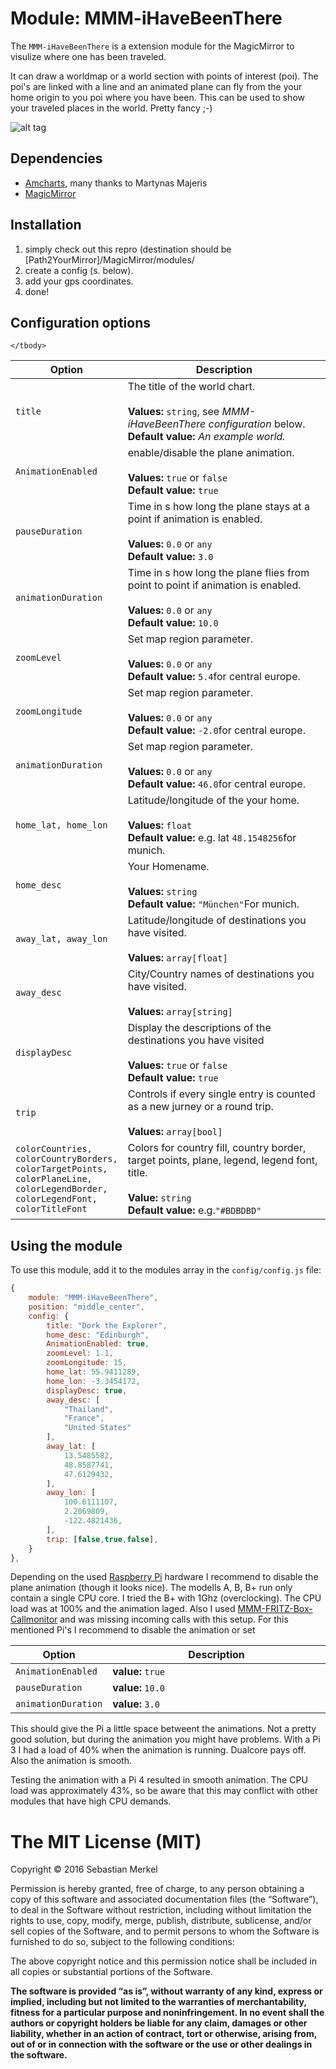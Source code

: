 # Module: MMM-iHaveBeenThere
The `MMM-iHaveBeenThere` is a extension module for the MagicMirror to visulize where one has been traveled.

It can draw a worldmap or a world section with points of interest (poi). The poi's are
linked with a line and an animated plane can fly from the your home origin to you poi where you have been.
This can be used to show your traveled places in the world. Pretty fancy ;-)

![alt tag](https://raw.githubusercontent.com/basti0001/MMM-iHaveBeenThere/master/picture/example.png)

## Dependencies
- [Amcharts](https://www.amcharts.com/demos/), many thanks to Martynas Majeris
- [MagicMirror](https://github.com/MichMich/MagicMirror)


## Installation
1. simply check out this repro (destination should be [Path2YourMirror]/MagicMirror/modules/
2. create a config (s. below).
3. add your gps coordinates.
3. done!

## Configuration options

<table width="100%">
	<!-- why, markdown... -->
	<thead>
		<tr>
			<th>Option</th>
			<th width="100%">Description</th>
		</tr>
	<thead>
	<tbody>
		<tr>
			<td><code>title</code></td>
			<td>The title of the world chart.<br>
				<br><b>Values:</b> <code>string</code>, see <i>MMM-iHaveBeenThere configuration</i> below.
				<br><b>Default value:</b> <i>An example world.</i>
			</td>
		</tr>
		<tr>
			<td><code>AnimationEnabled</code></td>
			<td>enable/disable the plane animation.<br>
				<br><b>Values:</b> <code>true</code> or <code>false</code>
				<br><b>Default value:</b> <code>true</code>
			</td>
		</tr>
		<tr>
			<td><code>pauseDuration</code></td>
			<td>Time in s how long the plane stays at a point if animation is enabled.<br>
				<br><b>Values:</b> <code>0.0</code> or <code>any</code>
				<br><b>Default value:</b> <code>3.0</code>
			</td>
		</tr>
		<tr>
			<td><code>animationDuration</code></td>
			<td>Time in s how long the plane flies from point to point if animation is enabled.<br>
				<br><b>Values:</b> <code>0.0</code> or <code>any</code>
				<br><b>Default value:</b> <code>10.0</code>
			</td>
		</tr>
		<tr>
			<td><code>zoomLevel</code></td>
			<td>Set map region parameter.<br>
				<br><b>Values:</b> <code>0.0</code> or <code>any</code>
				<br><b>Default value:</b> <code>5.4</code>for central europe.
			</td>
		</tr>
		<tr>
			<td><code>zoomLongitude</code></td>
			<td>Set map region parameter.<br>
				<br><b>Values:</b> <code>0.0</code> or <code>any</code>
				<br><b>Default value:</b> <code>-2.0</code>for central europe.
			</td>
		</tr>
		<tr>
			<td><code>animationDuration</code></td>
			<td>Set map region parameter.<br>
				<br><b>Values:</b> <code>0.0</code> or <code>any</code>
				<br><b>Default value:</b> <code>46.0</code>for central europe.
			</td>
		</tr>
		<tr>
			<td><code>home_lat, home_lon</code></td>
			<td>Latitude/longitude of the your home.<br>
				<br><b>Values:</b> <code>float</code>
				<br><b>Default value:</b> e.g. lat <code>48.1548256</code>for munich.
			</td>
		</tr>
		<tr>
			<td><code>home_desc</code></td>
			<td>Your Homename.<br>
				<br><b>Values:</b> <code>string</code>
				<br><b>Default value:</b> <code>"München"</code>For munich.
			</td>
		</tr>
		<tr>
			<td><code>away_lat, away_lon</code></td>
			<td>Latitude/longitude of destinations you have visited.<br>
				<br><b>Values:</b> <code>array[float]</code>
			</td>
		</tr>
		<tr>
			<td><code>away_desc</code></td>
			<td>City/Country names of destinations you have visited.<br>
				<br><b>Values:</b> <code>array[string]</code>
			</td>
		</tr>
		<tr>
			<td><code>displayDesc</code></td>
			<td>Display the descriptions of the destinations you have visited<br>
				<br><b>Values:</b> <code>true</code> or <code>false</code>
				<br><b>Default value:</b> <code>true</code></td>
		</tr>
		<tr>
			<td><code>trip</code></td>
			<td>Controls if every single entry is counted as a new jurney or a round trip.<br>
				<br><b>Values:</b> <code>array[bool]</code>
			</td>
		</tr>
		<tr>
			<td><code>colorCountries, colorCountryBorders, colorTargetPoints, colorPlaneLine, colorLegendBorder, colorLegendFont, colorTitleFont</code></td>
			<td>Colors for country fill, country border, target points, plane, legend, legend font, title.<br>
				<br><b>Value:</b> <code>string</code>
				<br><b>Default value:</b> e.g.<code>"#BDBDBD"</code>
			</td>
		</tr>

	</tbody>
</table>

## Using the module

To use this module, add it to the modules array in the `config/config.js` file:
````javascript
{
	module: "MMM-iHaveBeenThere",
	position: "middle_center",
	config: {
		title: "Dork the Explorer",
		home_desc: "Edinburgh",
		AnimationEnabled: true,
		zoomLevel: 1.1,
		zoomLongitude: 15,
		home_lat: 55.9411289,
		home_lon: -3.3454172,
		displayDesc: true,
		away_desc: [
			"Thailand",
			"France",
			"United States"
		],
		away_lat: [
			13.5485582,
			48.8587741,
			47.6129432,
		],
		away_lon: [
			100.6111107,
			2.2069809,
			-122.4821436,
		],
		trip: [false,true,false],
	}
},

````
Depending on the used [Raspberry Pi](https://de.wikipedia.org/wiki/Raspberry_Pi) hardware I recommend to disable the plane animation (though it looks nice). 
The modells A, B, B+ run only contain a single CPU core. I tried the B+ with 1Ghz (overclocking). The CPU load was at 100% and the animation laged.
Also I used [MMM-FRITZ-Box-Callmonitor](https://github.com/paviro/MMM-FRITZ-Box-Callmonitor) and was missing incoming calls with this setup. For this mentioned
Pi's I recommend to disable the animation or set
<table width="100%">
	<!-- why, markdown... -->
	<thead>
		<tr>
			<th>Option</th>
			<th width="100%">Description</th>
		</tr>
	<thead>
	<tbody>
		<tr>
			<td><code>AnimationEnabled</code></td>
			<td><b>value:</b> <code>true</code>
			</td>
		</tr>
		<tr>
			<td><code>pauseDuration</code></td>
			<td><b>value:</b> <code>10.0</code></td>
		</tr>
		<tr>
			<td><code>animationDuration</code></td>
			<td><b>value:</b> <code>3.0</code></td>
		</tr>
	</tbody>
</table>
This should give the Pi a little space betweent the animations. Not a pretty good solution, but during the animation you might have problems. 
With a Pi 3 I had a load of 40% when the animation is running. Dualcore pays off. Also the animation is smooth.

Testing the animation with a Pi 4 resulted in smooth animation. The CPU load was approximately 43%, so be aware that this may conflict
with other modules that have high CPU demands.


The MIT License (MIT)
=====================

Copyright © 2016 Sebastian Merkel

Permission is hereby granted, free of charge, to any person
obtaining a copy of this software and associated documentation
files (the “Software”), to deal in the Software without
restriction, including without limitation the rights to use,
copy, modify, merge, publish, distribute, sublicense, and/or sell
copies of the Software, and to permit persons to whom the
Software is furnished to do so, subject to the following
conditions:

The above copyright notice and this permission notice shall be
included in all copies or substantial portions of the Software.

**The software is provided “as is”, without warranty of any kind, express or implied, including but not limited to the warranties of merchantability, 
fitness for a particular purpose and noninfringement. In no event shall the authors or copyright holders be liable for any claim, damages or other liability, 
whether in an action of contract, tort or otherwise, arising from, out of or in connection with the software or the use or other dealings in the software.**


